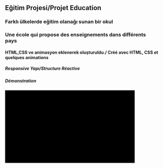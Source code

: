 <h2>Eğitim Projesi/Projet Education</h2>

<h3>Farklı ülkelerde eğitim olanağı sunan bir okul</h3>

<h3>Une école qui propose des enseignements dans différents pays</h3>

<h4>HTML,CSS ve animasyon eklenerek oluşturuldu./ Créé avec HTML, CSS et quelques animations</h4>

<h5>Responsive Yapı/Structure Réactive</h5>

<h5>Démonstration</h5>

![](ecole.gif)
